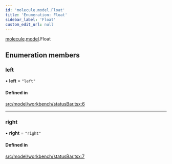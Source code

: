 ```yaml
---
id: 'molecule.model.Float'
title: 'Enumeration: Float'
sidebar_label: 'Float'
custom_edit_url: null
---
```


[molecule](../namespaces/molecule).[model](../namespaces/molecule.model).Float

## Enumeration members

### left

• **left** = `"left"`

#### Defined in

[src/model/workbench/statusBar.tsx:6](https://github.com/DTStack/molecule/blob/b5324fcf/src/model/workbench/statusBar.tsx#L6)

---

### right

• **right** = `"right"`

#### Defined in

[src/model/workbench/statusBar.tsx:7](https://github.com/DTStack/molecule/blob/b5324fcf/src/model/workbench/statusBar.tsx#L7)
